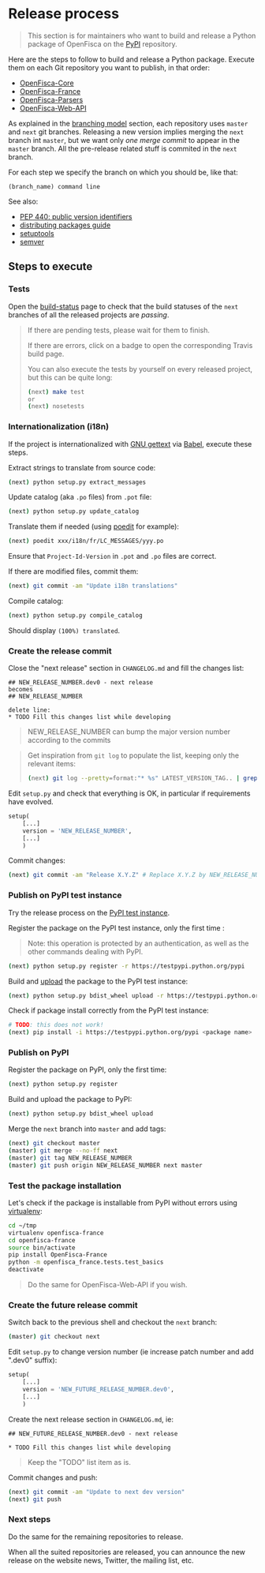 # Release process

> This section is for maintainers who want to build and release a Python package of OpenFisca
> on the [PyPI](https://pypi.python.org/pypi) repository.

Here are the steps to follow to build and release a Python package.
Execute them on each Git repository you want to publish, in that order:
* [OpenFisca-Core](https://github.com/openfisca/openfisca-core)
* [OpenFisca-France](https://github.com/openfisca/openfisca-france)
* [OpenFisca-Parsers](https://github.com/openfisca/openfisca-parsers)
* [OpenFisca-Web-API](https://github.com/openfisca/openfisca-web-api)

As explained in the [branching model](development-process.md#branching-model) section,
each repository uses `master` and `next` git branches.
Releasing a new version implies merging the `next` branch int `master`,
but we want only *one merge commit* to appear in the `master` branch.
All the pre-release related stuff is commited in the `next` branch.

For each step we specify the branch on which you should be, like that:

    (branch_name) command line

See also:
* [PEP 440: public version identifiers](http://legacy.python.org/dev/peps/pep-0440/#public-version-identifiers)
* [distributing packages guide](https://python-packaging-user-guide.readthedocs.org/en/latest/distributing.html)
* [setuptools](https://pythonhosted.org/setuptools/setuptools.html)
* [semver](http://semver.org/)

## Steps to execute

### Tests

Open the [build-status](http://www.openfisca.fr/build-status#branch-next) page
to check that the build statuses of the `next` branches of all the released projects are *passing*.

> If there are pending tests, please wait for them to finish.
>
> If there are errors, click on a badge to open the corresponding Travis build page.
>
> You can also execute the tests by yourself on every released project, but this can be quite long:
>
>    ```bash
>    (next) make test
>    or
>    (next) nosetests
>    ```

### Internationalization (i18n)

If the project is internationalized with [GNU gettext](https://www.gnu.org/software/gettext/)
via [Babel](http://babel.pocoo.org/), execute these steps.

Extract strings to translate from source code:

```bash
(next) python setup.py extract_messages
```

Update catalog (aka `.po` files) from `.pot` file:

```bash
(next) python setup.py update_catalog
```

Translate them if needed (using [poedit](https://poedit.net/) for example):

```bash
(next) poedit xxx/i18n/fr/LC_MESSAGES/yyy.po
```

Ensure that `Project-Id-Version` in `.pot` and `.po` files are correct.

If there are modified files, commit them:

```bash
(next) git commit -am "Update i18n translations"
```

Compile catalog:

```bash
(next) python setup.py compile_catalog
```

Should display `(100%) translated`.

### Create the release commit

Close the "next release" section in `CHANGELOG.md` and fill the changes list:

  ```
  ## NEW_RELEASE_NUMBER.dev0 - next release
becomes
  ## NEW_RELEASE_NUMBER

delete line:
  * TODO Fill this changes list while developing
```

> NEW_RELEASE_NUMBER can bump the major version number according to the commits

> Get inspiration from `git log` to populate the list, keeping only the relevant items:
>
> ```bash
> (next) git log --pretty=format:"* %s" LATEST_VERSION_TAG.. | grep -v "Merge > pull request" | xclip
> ```

Edit `setup.py` and check that everything is OK, in particular if requirements have evolved.

```python
setup(
    [...]
    version = 'NEW_RELEASE_NUMBER',
    [...]
    )
```

Commit changes:

```bash
(next) git commit -am "Release X.Y.Z" # Replace X.Y.Z by NEW_RELEASE_NUMBER
```

### Publish on PyPI test instance

Try the release process on the [PyPI test instance](https://wiki.python.org/moin/TestPyPI).

Register the package on the PyPI test instance, only the first time  :

> Note: this operation is protected by an authentication, as well as the other commands dealing with PyPI.

```bash
(next) python setup.py register -r https://testpypi.python.org/pypi
```

Build and [upload](https://python-packaging-user-guide.readthedocs.org/en/latest/distributing.html#uploading-your-project-to-pypi) the package to the PyPI test instance:

```bash
(next) python setup.py bdist_wheel upload -r https://testpypi.python.org/pypi
```

Check if package install correctly from the PyPI test instance:

```bash
# TODO: this does not work!
(next) pip install -i https://testpypi.python.org/pypi <package name>
```

### Publish on PyPI

Register the package on PyPI, only the first time:

```bash
(next) python setup.py register
```

Build and upload the package to PyPI:

```bash
(next) python setup.py bdist_wheel upload
```

Merge the `next` branch into `master` and add tags:

```bash
(next) git checkout master
(master) git merge --no-ff next
(master) git tag NEW_RELEASE_NUMBER
(master) git push origin NEW_RELEASE_NUMBER next master
```

### Test the package installation

Let's check if the package is installable from PyPI without errors
using [virtualenv](https://virtualenv.pypa.io/en/latest/):

```bash
cd ~/tmp
virtualenv openfisca-france
cd openfisca-france
source bin/activate
pip install OpenFisca-France
python -m openfisca_france.tests.test_basics
deactivate
```

> Do the same for OpenFisca-Web-API if you wish.

### Create the future release commit

Switch back to the previous shell and checkout the `next` branch:

```bash
(master) git checkout next
```

Edit `setup.py` to change version number (ie increase patch number and add ".dev0" suffix):

```python
setup(
    [...]
    version = 'NEW_FUTURE_RELEASE_NUMBER.dev0',
    [...]
    )
```

Create the next release section in `CHANGELOG.md`, ie:

```
## NEW_FUTURE_RELEASE_NUMBER.dev0 - next release

* TODO Fill this changes list while developing
```

> Keep the "TODO" list item as is.

Commit changes and push:

```bash
(next) git commit -am "Update to next dev version"
(next) git push
```

### Next steps

Do the same for the remaining repositories to release.

When all the suited repositories are released, you can announce the new release
on the website news, Twitter, the mailing list, etc.
